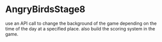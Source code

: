# AngryBirdsStage8
use an API call to change
the background of the game depending on the time of the day
at a specified place.  also build the scoring system
in the game.

